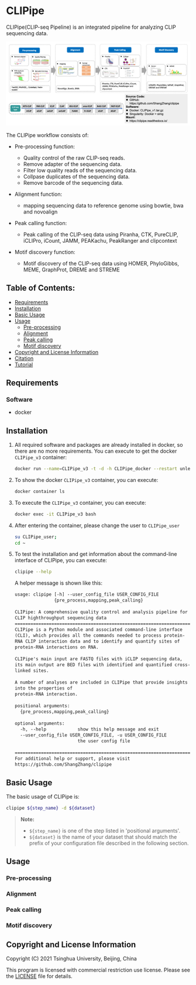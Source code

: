 
# CLIPipe

CLIPipe(CLIP-seq Pipeline) is an integrated pipeline for analyzing CLIP sequencing data.

![Pipeline of Tutorial](tutorial/CLIPipe_pipeline.png)

The CLIPipe workflow consists of:

- Pre-processing function:
  - Quality control of the raw CLIP-seq reads.
  - Remove adapter of the sequencing data.
  - Filter low quality reads of the sequencing data.
  - Collpase duplicates of the sequencing data.
  - Remove barcode of the sequencing data.

- Alignment function:
  - mapping sequencing data to reference genome using bowtie, bwa and novoalign

- Peak calling function:
  - Peak calling of the CLIP-seq data using Piranha, CTK, PureCLIP, iCLIPro, iCount, JAMM, PEAKachu, PeakRanger and clipcontext

- Motif discovery function:
  - Motif discovery of the CLIP-seq data using HOMER, PhyloGibbs, MEME, GraphProt, DREME and STREME

## Table of Contents:

- [Requirements](#requirements)
- [Installation](#installation)
- [Basic Usage](#basic-usage)
- [Usage](#usage)
  - [Pre-processing](#rre-processing)
  - [Alignment](#alignment)
  - [Peak calling](#peak-calling)
  - [Motif discovery](#motif-discovery)
- [Copyright and License Information](#copyright-and-license-information)
- [Citation](#citation)
- [Tutorial](tutorial/)

## Requirements
### Software
* docker

## Installation

1. All required software and packages are already installed in docker, so there are no more requirements. You can execute to get the docker `CLIPipe_v3` container:
  
    ```bash
    docker run --name=CLIPipe_v3 -t -d -h CLIPipe_docker --restart unless-stopped -v /lulab/lustre2/zhangshang/work/software/clipipe:/home/CLIPipe_user/clipipe zs/clipipe:v1 /bin/bash
    ```

2. To show the docker `CLIPipe_v3` container, you can execute:

   ```bash
   docker container ls
   ```

3. To execute the `CLIPipe_v3` container, you can execute:

   ```bash
   docker exec -it CLIPipe_v3 bash
   ```

4. After entering the container, please change the user to `CLIPipe_user`

   ```bash
   su CLIPipe_user;
   cd ~
   ```

5. To test the installation and get information about the command-line interface of CLIPipe, you can execute:

   ```bash
   clipipe --help
   ```

   A helper message is shown like this:

   ```
   usage: clipipe [-h] --user_config_file USER_CONFIG_FILE
                  {pre_process,mapping,peak_calling}
   
   CLIPipe: A comprehensive quality control and analysis pipeline for CLIP highthroughput sequencing data
   ==================================================================================
   CLIPipe is a Python module and associated command-line interface (CLI), which provides all the commands needed to process protein-RNA CLIP interaction data and to identify and quantify sites of protein-RNA interactions on RNA.
   
   CLIPipe's main input are FASTQ files with iCLIP sequencing data, its main output are BED files with identified and quantified cross-linked sites.
   
   A number of analyses are included in CLIPipe that provide insights into the properties of
   protein-RNA interaction.
   
   positional arguments:
     {pre_process,mapping,peak_calling}
   
   optional arguments:
     -h, --help            show this help message and exit
     --user_config_file USER_CONFIG_FILE, -u USER_CONFIG_FILE
                           the user config file
   
   ==================================================================================
   For additional help or support, please visit https://github.com/ShangZhang/clipipe
   ```

## Basic Usage
The basic usage of CLIPipe is:
```bash
clipipe ${step_name} -d ${dataset}
```

> **Note:**
>
> - `${step_name}` is one of the step listed in 'positional arguments'.
> - `${dataset}` is the name of your dataset that should match the prefix of your configuration file described in the following section.


## Usage

### Pre-processing

### Alignment

### Peak calling

### Motif discovery


## Copyright and License Information

Copyright (C) 2021 Tsinghua University, Beijing, China

This program is licensed with commercial restriction use license. Please see the [LICENSE](https://github.com/ShangZhang/clipipe/blob/main/LICENSE) file for details.

